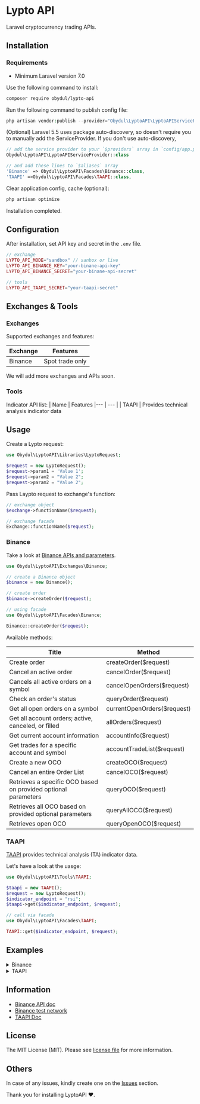# Lypto API

Laravel cryptocurrency trading APIs.

<a name="installation"></a>

## Installation

### Requirements

* Minimum Laravel version 7.0

Use the following command to install:

```bash
composer require obydul/lypto-api
```

Run the following command to publish config file:

```php
php artisan vendor:publish --provider="Obydul\LyptoAPI\LyptoAPIServiceProvider" --tag="config"
```

(Optional) Laravel 5.5 uses package auto-discovery, so doesn't require you to manually add the ServiceProvider. If you don't use auto-discovery,

```php
// add the service provider to your `$providers` array in `config/app.php` file
Obydul\LyptoAPI\LyptoAPIServiceProvider::class

// and add these lines to `$aliases` array
'Binance' => Obydul\LyptoAPI\Facades\Binance::class,
'TAAPI' =>Obydul\LyptoAPI\Facades\TAAPI::class,
```

Clear application config, cache (optional):

```php
php artisan optimize
```

Installation completed.

<a name="configuration"></a>

## Configuration

After installation, set API key and secret in the ```.env``` file.

```php
// exchange
LYPTO_API_MODE="sandbox" // sanbox or live
LYPTO_API_BINANCE_KEY="your-binane-api-key"
LYPTO_API_BINANCE_SECRET="your-binane-api-secret"

// tools
LYPTO_API_TAAPI_SECRET="your-taapi-secret"
```

<a name="exchanges"></a>

## Exchanges & Tools

### Exchanges

Supported exchanges and features:

| Exchange | Features
| --- | --- |
| Binance | Spot trade only

We will add more exchanges and APIs soon.

### Tools

Indicator API list:
| Name | Features
|--- | --- |
| TAAPI | Provides technical analysis indicator data

<a name="usage"></a>

## Usage

Create a Lypto request:

```php
use Obydul\LyptoAPI\Libraries\LyptoRequest;

$request = new LyptoRequest();
$request->param1 = 'Value 1';
$request->param2 = "Value 2";
$request->param2 = "Value 2";
```

Pass Laypto request to exchange's function:

```php
// exchange object
$exchange->functionName($request);

// exchange facade
Exchange::functionName($request);
```

### Binance

Take a look at [Binance APIs and parameters](https://binance-docs.github.io/apidocs/spot/en/#change-log).

```php
use Obydul\LyptoAPI\Exchanges\Binance;

// create a Binance object
$binance = new Binance();

// create order
$binance->createOrder($request);

// using facade
use Obydul\LyptoAPI\Facades\Binance;

Binance::createOrder($request);

```

Available methods:

| Title | Method
| --- | --- |
| Create order | createOrder($request)
| Cancel an active order | cancelOrder($request)
| Cancels all active orders on a symbol | cancelOpenOrders($request)
| Check an order's status | queryOrder($request)
| Get all open orders on a symbol| currentOpenOrders($request)
| Get all account orders; active, canceled, or filled | allOrders($request)
| Get current account information | accountInfo($request)
| Get trades for a specific account and symbol | accountTradeList($request)
| Create a new OCO | createOCO($request)
| Cancel an entire Order List | cancelOCO($request)
| Retrieves a specific OCO based on provided optional parameters | queryOCO($request)
| Retrieves all OCO based on provided optional parameters | queryAllOCO($request)
| Retrieves open OCO | queryOpenOCO($request)

### TAAPI

[TAAPI](https://taapi.io) provides technical analysis (TA) indicator data.

Let's have a look at the uasge:

```php
use Obydul\LyptoAPI\Tools\TAAPI;

$taapi = new TAAPI();
$request = new LyptoRequest();
$indicator_endpoint = "rsi";
$taapi->get($indicator_endpoint, $request);

// call via facade
use Obydul\LyptoAPI\Facades\TAAPI;

TAAPI::get($indicator_endpoint, $request);
```

<a name="examples"></a>

## Examples

<details>
<summary>Binance</summary>

```php
use Obydul\LyptoAPI\Exchanges\Binance;
use Obydul\LyptoAPI\Libraries\LyptoRequest;

private $binance;

/**
 * constructor.
 */
public function __construct()
{
    $this->binance = new Binance();
}

// account info
$account_info = $this->binance->accountInfo();
dd($account_info);

// account info using facade
use Obydul\LyptoAPI\Facades\Binance;

$account_info = Binance::accountInfo();
dd($account_info);

// create order
$request = new LyptoRequest();
$request->symbol = 'BTCUSDT';
$request->side = "SELL";
$request->type = "LIMIT";
$request->timeInForce = "GTC";
$request->quantity = 0.01;
$request->price = 9000;
$request->newClientOrderId = "my_order_id_1112";
$create_order = $this->binance->createOrder($request);
dd($create_order);

// account trade list
$request = new LyptoRequest();
$request->symbol = "BTCUSDT";
$trade_list = $this->binance->accountTradeList($request);
dd($trade_list);
```

</details>

<details>
<summary>TAAPI</summary>

```php
use Obydul\LyptoAPI\Facades\TAAPI;
use Obydul\LyptoAPI\Libraries\LyptoRequest;

// lypto request
$request = new LyptoRequest();
$request->exchange = 'binance';
$request->symbol = "BTC/USDT";
$request->interval = "1h";

// indicator endpoint
$indicator_endpoint = "macd";

// get data
$response = TAAPI::get($indicator_endpoint, $request);

dd($response);
```

Output:

```php
array:3 [▼
  "valueMACD" => 289.32379962478
  "valueMACDSignal" => 257.39665148897
  "valueMACDHist" => 31.92714813581
]
````

</details>

<a name="information"></a>

## Information

- [Binance API doc](https://binance-docs.github.io/apidocs/spot/en/#change-log)
- [Binance test network](https://testnet.binance.vision)
- [TAAPI Doc](https://taapi.io/documentation)

<a name="license"></a>

## License

The MIT License (MIT). Please see [license file](https://github.com/mdobydullah/laraskrill/blob/master/LICENSE) for more information.

<a name="others"></a>

## Others

In case of any issues, kindly create one on the [Issues](https://github.com/mdobydullah/lypto-api/issues) section.

Thank you for installing LyptoAPI :heart:.
